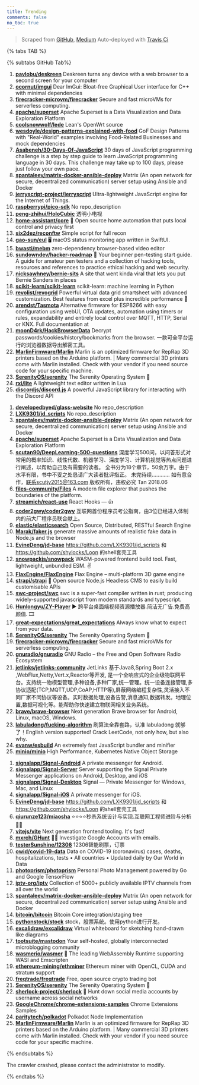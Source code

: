 ```yaml
---
title: Trending
comments: false
no_toc: true
---
```


> Scraped from [GitHub](https://github.com/trending), [Medium](https://medium.com/topic/popular)
Auto-deployed with [Travis Ci](https://travis-ci.org/)

{% tabs TAB %}
<!-- tab GitHub -->
{% subtabs GitHub Tab%}
<!-- tab Daily -->
1. [**pavlobu/deskreen**](https://github.com/pavlobu/deskreen)
Deskreen turns any device with a web browser to a second screen for your computer
2. [**ocornut/imgui**](https://github.com/ocornut/imgui)
Dear ImGui: Bloat-free Graphical User interface for C++ with minimal dependencies
3. [**firecracker-microvm/firecracker**](https://github.com/firecracker-microvm/firecracker)
Secure and fast microVMs for serverless computing.
4. [**apache/superset**](https://github.com/apache/superset)
Apache Superset is a Data Visualization and Data Exploration Platform
5. [**coolsnowwolf/lede**](https://github.com/coolsnowwolf/lede)
Lean's OpenWrt source
6. [**wesdoyle/design-patterns-explained-with-food**](https://github.com/wesdoyle/design-patterns-explained-with-food)
GoF Design Patterns with "Real-World" examples involving Food-Related Businesses and mock dependencies
7. [**Asabeneh/30-Days-Of-JavaScript**](https://github.com/Asabeneh/30-Days-Of-JavaScript)
30 days of JavaScript programming challenge is a step by step guide to learn JavaScript programming language in 30 days. This challenge may take up to 100 days, please just follow your own pace.
8. [**spantaleev/matrix-docker-ansible-deploy**](https://github.com/spantaleev/matrix-docker-ansible-deploy)
Matrix (An open network for secure, decentralized communication) server setup using Ansible and Docker
9. [**jerryscript-project/jerryscript**](https://github.com/jerryscript-project/jerryscript)
Ultra-lightweight JavaScript engine for the Internet of Things.
10. [**raspberrypi/pico-sdk**](https://github.com/raspberrypi/pico-sdk)
No repo_description
11. [**peng-zhihui/HoloCubic**](https://github.com/peng-zhihui/HoloCubic)
透明小电视
12. [**home-assistant/core**](https://github.com/home-assistant/core)
🏡 Open source home automation that puts local control and privacy first
13. [**six2dez/reconftw**](https://github.com/six2dez/reconftw)
Simple script for full recon
14. [**gao-sun/eul**](https://github.com/gao-sun/eul)
🖥️ macOS status monitoring app written in SwiftUI.
15. [**bwasti/mebm**](https://github.com/bwasti/mebm)
zero-dependency browser-based video editor
16. [**sundowndev/hacker-roadmap**](https://github.com/sundowndev/hacker-roadmap)
📌 Your beginner pen-testing start guide. A guide for amateur pen testers and a collection of hacking tools, resources and references to practice ethical hacking and web security.
17. [**nicksawhney/bernie-sits**](https://github.com/nicksawhney/bernie-sits)
A site that went kinda viral that lets you put Bernie Sanders in places
18. [**scikit-learn/scikit-learn**](https://github.com/scikit-learn/scikit-learn)
scikit-learn: machine learning in Python
19. [**revolist/revogrid**](https://github.com/revolist/revogrid)
Powerful virtual data grid smartsheet with advanced customization. Best features from excel plus incredible performance 🔋
20. [**arendst/Tasmota**](https://github.com/arendst/Tasmota)
Alternative firmware for ESP8266 with easy configuration using webUI, OTA updates, automation using timers or rules, expandability and entirely local control over MQTT, HTTP, Serial or KNX. Full documentation at
21. [**moonD4rk/HackBrowserData**](https://github.com/moonD4rk/HackBrowserData)
Decrypt passwords/cookies/history/bookmarks from the browser. 一款可全平台运行的浏览器数据导出解密工具。
22. [**MarlinFirmware/Marlin**](https://github.com/MarlinFirmware/Marlin)
Marlin is an optimized firmware for RepRap 3D printers based on the Arduino platform. | Many commercial 3D printers come with Marlin installed. Check with your vendor if you need source code for your specific machine.
23. [**SerenityOS/serenity**](https://github.com/SerenityOS/serenity)
The Serenity Operating System 🐞
24. [**rxi/lite**](https://github.com/rxi/lite)
A lightweight text editor written in Lua
25. [**discordjs/discord.js**](https://github.com/discordjs/discord.js)
A powerful JavaScript library for interacting with the Discord API
<!-- endtab -->
<!-- tab Weekly -->
1. [**developedbyed/glass-website**](https://github.com/developedbyed/glass-website)
No repo_description
2. [**LXK9301/jd_scripts**](https://github.com/LXK9301/jd_scripts)
No repo_description
3. [**spantaleev/matrix-docker-ansible-deploy**](https://github.com/spantaleev/matrix-docker-ansible-deploy)
Matrix (An open network for secure, decentralized communication) server setup using Ansible and Docker
4. [**apache/superset**](https://github.com/apache/superset)
Apache Superset is a Data Visualization and Data Exploration Platform
5. [**scutan90/DeepLearning-500-questions**](https://github.com/scutan90/DeepLearning-500-questions)
深度学习500问，以问答形式对常用的概率知识、线性代数、机器学习、深度学习、计算机视觉等热点问题进行阐述，以帮助自己及有需要的读者。 全书分为18个章节，50余万字。由于水平有限，书中不妥之处恳请广大读者批评指正。 未完待续............ 如有意合作，联系scutjy2015@163.com 版权所有，违权必究 Tan 2018.06
6. [**files-community/Files**](https://github.com/files-community/Files)
A modern file explorer that pushes the boundaries of the platform.
7. [**streamich/react-use**](https://github.com/streamich/react-use)
React Hooks — 👍
8. [**coder2gwy/coder2gwy**](https://github.com/coder2gwy/coder2gwy)
互联网首份程序员考公指南，由3位已经进入体制内的前大厂程序员联合献上。
9. [**elastic/elasticsearch**](https://github.com/elastic/elasticsearch)
Open Source, Distributed, RESTful Search Engine
10. [**Marak/faker.js**](https://github.com/Marak/faker.js)
generate massive amounts of realistic fake data in Node.js and the browser
11. [**EvineDeng/jd-base**](https://github.com/EvineDeng/jd-base)
https://github.com/LXK9301/jd_scripts 和 https://github.com/shylocks/Loon 的shell套壳工具
12. [**snowpackjs/snowpack**](https://github.com/snowpackjs/snowpack)
WASM-powered frontend build tool. Fast, lightweight, unbundled ESM. ✌️
13. [**FlaxEngine/FlaxEngine**](https://github.com/FlaxEngine/FlaxEngine)
Flax Engine – multi-platform 3D game engine
14. [**strapi/strapi**](https://github.com/strapi/strapi)
🚀 Open source Node.js Headless CMS to easily build customisable APIs
15. [**swc-project/swc**](https://github.com/swc-project/swc)
swc is a super-fast compiler written in rust; producing widely-supported javascript from modern standards and typescript.
16. [**Hunlongyu/ZY-Player**](https://github.com/Hunlongyu/ZY-Player)
▶️ 跨平台桌面端视频资源播放器.简洁无广告.免费高颜值. 🎞
17. [**great-expectations/great_expectations**](https://github.com/great-expectations/great_expectations)
Always know what to expect from your data.
18. [**SerenityOS/serenity**](https://github.com/SerenityOS/serenity)
The Serenity Operating System 🐞
19. [**firecracker-microvm/firecracker**](https://github.com/firecracker-microvm/firecracker)
Secure and fast microVMs for serverless computing.
20. [**gnuradio/gnuradio**](https://github.com/gnuradio/gnuradio)
GNU Radio – the Free and Open Software Radio Ecosystem
21. [**jetlinks/jetlinks-community**](https://github.com/jetlinks/jetlinks-community)
JetLinks 基于Java8,Spring Boot 2.x ,WebFlux,Netty,Vert.x,Reactor等开发, 是一个全响应式的企业级物联网平台。支持统一物模型管理,多种设备,多种厂家,统一管理。统一设备连接管理,多协议适配(TCP,MQTT,UDP,CoAP,HTTP等),屏蔽网络编程复杂性,灵活接入不同厂家不同协议等设备。实时数据处理,设备告警,消息通知,数据转发。地理位置,数据可视化等。能帮助你快速建立物联网相关业务系统。
22. [**brave/brave-browser**](https://github.com/brave/brave-browser)
Next generation Brave browser for Android, Linux, macOS, Windows.
23. [**labuladong/fucking-algorithm**](https://github.com/labuladong/fucking-algorithm)
刷算法全靠套路，认准 labuladong 就够了！English version supported! Crack LeetCode, not only how, but also why.
24. [**evanw/esbuild**](https://github.com/evanw/esbuild)
An extremely fast JavaScript bundler and minifier
25. [**minio/minio**](https://github.com/minio/minio)
High Performance, Kubernetes Native Object Storage
<!-- endtab -->
<!-- tab Monthly -->
1. [**signalapp/Signal-Android**](https://github.com/signalapp/Signal-Android)
A private messenger for Android.
2. [**signalapp/Signal-Server**](https://github.com/signalapp/Signal-Server)
Server supporting the Signal Private Messenger applications on Android, Desktop, and iOS
3. [**signalapp/Signal-Desktop**](https://github.com/signalapp/Signal-Desktop)
Signal — Private Messenger for Windows, Mac, and Linux
4. [**signalapp/Signal-iOS**](https://github.com/signalapp/Signal-iOS)
A private messenger for iOS.
5. [**EvineDeng/jd-base**](https://github.com/EvineDeng/jd-base)
https://github.com/LXK9301/jd_scripts 和 https://github.com/shylocks/Loon 的shell套壳工具
6. [**qiurunze123/miaosha**](https://github.com/qiurunze123/miaosha)
⭐⭐⭐⭐秒杀系统设计与实现.互联网工程师进阶与分析🙋🐓
7. [**vitejs/vite**](https://github.com/vitejs/vite)
Next generation frontend tooling. It's fast!
8. [**mxrch/GHunt**](https://github.com/mxrch/GHunt)
🕵️‍♂️ Investigate Google Accounts with emails.
9. [**testerSunshine/12306**](https://github.com/testerSunshine/12306)
12306智能刷票，订票
10. [**owid/covid-19-data**](https://github.com/owid/covid-19-data)
Data on COVID-19 (coronavirus) cases, deaths, hospitalizations, tests • All countries • Updated daily by Our World in Data
11. [**photoprism/photoprism**](https://github.com/photoprism/photoprism)
Personal Photo Management powered by Go and Google TensorFlow
12. [**iptv-org/iptv**](https://github.com/iptv-org/iptv)
Collection of 5000+ publicly available IPTV channels from all over the world
13. [**spantaleev/matrix-docker-ansible-deploy**](https://github.com/spantaleev/matrix-docker-ansible-deploy)
Matrix (An open network for secure, decentralized communication) server setup using Ansible and Docker
14. [**bitcoin/bitcoin**](https://github.com/bitcoin/bitcoin)
Bitcoin Core integration/staging tree
15. [**pythonstock/stock**](https://github.com/pythonstock/stock)
stock，股票系统。使用python进行开发。
16. [**excalidraw/excalidraw**](https://github.com/excalidraw/excalidraw)
Virtual whiteboard for sketching hand-drawn like diagrams
17. [**tootsuite/mastodon**](https://github.com/tootsuite/mastodon)
Your self-hosted, globally interconnected microblogging community
18. [**wasmerio/wasmer**](https://github.com/wasmerio/wasmer)
🚀 The leading WebAssembly Runtime supporting WASI and Emscripten
19. [**ethereum-mining/ethminer**](https://github.com/ethereum-mining/ethminer)
Ethereum miner with OpenCL, CUDA and stratum support
20. [**freqtrade/freqtrade**](https://github.com/freqtrade/freqtrade)
Free, open source crypto trading bot
21. [**SerenityOS/serenity**](https://github.com/SerenityOS/serenity)
The Serenity Operating System 🐞
22. [**sherlock-project/sherlock**](https://github.com/sherlock-project/sherlock)
🔎 Hunt down social media accounts by username across social networks
23. [**GoogleChrome/chrome-extensions-samples**](https://github.com/GoogleChrome/chrome-extensions-samples)
Chrome Extensions Samples
24. [**paritytech/polkadot**](https://github.com/paritytech/polkadot)
Polkadot Node Implementation
25. [**MarlinFirmware/Marlin**](https://github.com/MarlinFirmware/Marlin)
Marlin is an optimized firmware for RepRap 3D printers based on the Arduino platform. | Many commercial 3D printers come with Marlin installed. Check with your vendor if you need source code for your specific machine.
<!-- endtab -->
{% endsubtabs %}
<!-- endtab -->
<!-- tab Medium -->
The crawler crashed, please contact the administrator to modify.
<!-- endtab -->
{% endtabs %}
